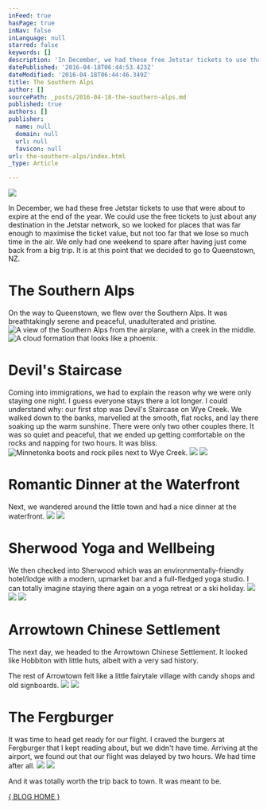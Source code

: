 ```yaml
---
inFeed: true
hasPage: true
inNav: false
inLanguage: null
starred: false
keywords: []
description: 'In December, we had these free Jetstar tickets to use that were about to expire at the end of the year. We could use the free tickets to just about any destination in the Jetstar network, so we looked for places that was far enough to maximise the ticket value, but not too far that we lose so much time in the air. We only had one weekend to spare after having just come back from a big trip. It is at this point that we decided to go to Queenstown, NZ.'
datePublished: '2016-04-18T06:44:53.423Z'
dateModified: '2016-04-18T06:44:46.349Z'
title: The Southern Alps
author: []
sourcePath: _posts/2016-04-18-the-southern-alps.md
published: true
authors: []
publisher:
  name: null
  domain: null
  url: null
  favicon: null
url: the-southern-alps/index.html
_type: Article

---
```

![](https://the-grid-user-content.s3-us-west-2.amazonaws.com/fbd220f4-7146-4282-b7c0-15fb0bfc3886.jpg)

In December, we had these free Jetstar tickets to use that were about to expire at the end of the year. We could use the free tickets to just about any destination in the Jetstar network, so we looked for places that was far enough to maximise the ticket value, but not too far that we lose so much time in the air. We only had one weekend to spare after having just come back from a big trip. It is at this point that we decided to go to Queenstown, NZ.

# The Southern Alps

On the way to Queenstown, we flew over the Southern Alps. It was breathtakingly serene and peaceful, unadulterated and pristine. ![A view of the Southern Alps from the airplane, with a creek in the middle.](https://the-grid-user-content.s3-us-west-2.amazonaws.com/d49909b5-11ea-42fd-b5f3-a280b79d8194.jpg)
![A cloud formation that looks like a phoenix.](https://the-grid-user-content.s3-us-west-2.amazonaws.com/6528b95c-0148-4983-815e-54c1db7b5272.jpg)

# Devil's Staircase

Coming into immigrations, we had to explain the reason why we were only staying one night. I guess everyone stays there a lot longer. I could understand why: our first stop was Devil's Staircase on Wye Creek. We walked down to the banks, marvelled at the smooth, flat rocks, and lay there soaking up the warm sunshine. There were only two other couples there. It was so quiet and peaceful, that we ended up getting comfortable on the rocks and napping for two hours. It was bliss.
![Minnetonka boots and rock piles next to Wye Creek.](https://the-grid-user-content.s3-us-west-2.amazonaws.com/f8545a81-593f-472e-977e-e0f0333a58b6.jpg)
![](https://the-grid-user-content.s3-us-west-2.amazonaws.com/fc8b8ed2-feb9-4b5c-b7e6-2b9a3c83c410.jpg)
![](https://the-grid-user-content.s3-us-west-2.amazonaws.com/d4e848fc-ec57-413f-b54b-ea84a7094f5c.jpg)

# Romantic Dinner at the Waterfront

Next, we wandered around the little town and had a nice dinner at the waterfront.
![](https://the-grid-user-content.s3-us-west-2.amazonaws.com/b781ed60-8d6b-45b8-a80a-716d3a81ad78.jpg)
![](https://the-grid-user-content.s3-us-west-2.amazonaws.com/4a3757bb-4ebf-4dd1-82ff-f91809c496a1.jpg)

# Sherwood Yoga and Wellbeing

We then checked into Sherwood which was an environmentally-friendly hotel/lodge with a modern, upmarket bar and a full-fledged yoga studio. I can totally imagine staying there again on a yoga retreat or a ski holiday.
![](https://the-grid-user-content.s3-us-west-2.amazonaws.com/789fb123-1136-4ecf-ab22-d1232b90bd13.jpg)
![](https://the-grid-user-content.s3-us-west-2.amazonaws.com/a136d7d3-90bf-41b5-99f1-35f84081bda7.jpg)
![](https://the-grid-user-content.s3-us-west-2.amazonaws.com/89be28c9-80cf-41d5-994d-24a8df01ee29.jpg)

# Arrowtown Chinese Settlement

The next day, we headed to the Arrowtown Chinese Settlement. It looked like Hobbiton with little huts, albeit with a very sad history.

The rest of Arrowtown felt like a little fairytale village with candy shops and old signboards. ![](https://the-grid-user-content.s3-us-west-2.amazonaws.com/d5444d22-ee31-47a9-acc2-0a93a74958c2.jpg)
![](https://the-grid-user-content.s3-us-west-2.amazonaws.com/5518b6d9-e3de-440b-9b16-2c09eaead79a.jpg)

# The Fergburger

It was time to head get ready for our flight. I craved the burgers at Fergburger that I kept reading about, but we didn't have time. Arriving at the airport, we found out that our flight was delayed by two hours. We had time after all. ![](https://the-grid-user-content.s3-us-west-2.amazonaws.com/80c8f2e0-2ff7-4bfd-9866-57802b5319b1.jpg)
![](https://the-grid-user-content.s3-us-west-2.amazonaws.com/9599d911-32ca-4dc9-a58f-f4283b9a7929.jpg)

And it was totally worth the trip back to town. It was meant to be.

[{ BLOG HOME }][0]

[0]: http://blog.eightcorners.co/
